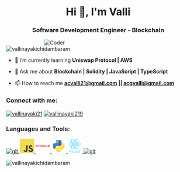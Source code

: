 <h1 align="center">Hi 👋, I'm Valli</h1>
<h3 align="center">Software Development Engineer - Blockchain</h3>

<img align = "right" alt = "Coder" width = "400" src = "https://media.tenor.com/S59bPkT0pqcAAAAC/programming.gif">

<p align="left"> <img src="https://komarev.com/ghpvc/?username=vallinayakichidambaram&label=Profile%20views&color=0e75b6&style=flat" alt="vallinayakichidambaram" /> </p>

- 🌱 I’m currently learning **Uniswap Protocol | AWS**

- 💬 Ask me about **Blockchain | Solidity | JavaScript | TypeScript**

- 📫 How to reach me **acvalli21@gmail.com || acgvalli@gmail.com**

<h3 align="left">Connect with me:</h3>
<p align="left">
<a href="https://twitter.com/vallinayaki21" target="blank"><img align="center" src="https://raw.githubusercontent.com/rahuldkjain/github-profile-readme-generator/master/src/images/icons/Social/twitter.svg" alt="vallinayaki21" height="30" width="40" /></a>
<a href="https://www.instagram.com/vallinayaki219" target="blank"><img align="center" src="https://static.cdninstagram.com/rsrc.php/v3/yI/r/VsNE-OHk_8a.png" alt="vallinayaki219" height="30" width="40" /></a>
</p>

<h3 align="left">Languages and Tools:</h3>
<p align="left"> <a href="https://git-scm.com/" target="_blank" rel="noreferrer"> <img src="https://www.vectorlogo.zone/logos/git-scm/git-scm-icon.svg" alt="git" width="40" height="40"/> </a> <a href="https://developer.mozilla.org/en-US/docs/Web/JavaScript" target="_blank" rel="noreferrer"> <img src="https://raw.githubusercontent.com/devicons/devicon/master/icons/javascript/javascript-original.svg" alt="javascript" width="40" height="40"/> </a> <a href="https://www.oracle.com/" target="_blank" rel="noreferrer"> <img src="https://raw.githubusercontent.com/devicons/devicon/master/icons/oracle/oracle-original.svg" alt="oracle" width="40" height="40"/> </a> <a href="https://www.python.org" target="_blank" rel="noreferrer"> <img src="https://raw.githubusercontent.com/devicons/devicon/master/icons/python/python-original.svg" alt="python" width="40" height="40"/> </a> <a href="https://reactjs.org/" target="_blank" rel="noreferrer"> <img src="https://raw.githubusercontent.com/devicons/devicon/master/icons/react/react-original-wordmark.svg" alt="react" width="40" height="40"/> </a><a href="https://graphql.org/" target="_blank" rel="noreferrer"> <img src="https://graphql.org/img/logo.svg" alt="git" width="40" height="40"/> </a> </p>


<p><img align="center" src="https://github-readme-streak-stats.herokuapp.com/?user=vallinayakichidambaram&" alt="vallinayakichidambaram" /></p>
